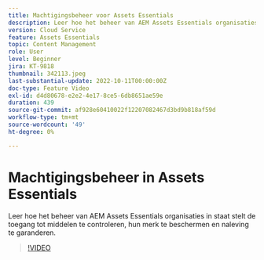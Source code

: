 ```yaml
---
title: Machtigingsbeheer voor Assets Essentials
description: Leer hoe het beheer van AEM Assets Essentials organisaties in staat stelt de toegang tot middelen te controleren, hun merk te beschermen en naleving te garanderen.
version: Cloud Service
feature: Assets Essentials
topic: Content Management
role: User
level: Beginner
jira: KT-9818
thumbnail: 342113.jpeg
last-substantial-update: 2022-10-11T00:00:00Z
doc-type: Feature Video
exl-id: d4d80678-e2e2-4e17-8ce5-6db8651ae59e
duration: 439
source-git-commit: af928e60410022f12207082467d3bd9b818af59d
workflow-type: tm+mt
source-wordcount: '49'
ht-degree: 0%

---
```


# Machtigingsbeheer in Assets Essentials

Leer hoe het beheer van AEM Assets Essentials organisaties in staat stelt de toegang tot middelen te controleren, hun merk te beschermen en naleving te garanderen.

>[!VIDEO](https://video.tv.adobe.com/v/342113?quality=12&learn=on)
